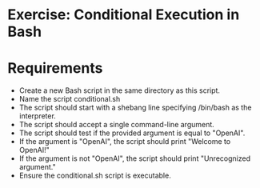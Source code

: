 # Exercise: Conditional Execution in Bash
# Requirements
- Create a new Bash script in the same directory as this script. 
- Name the script conditional.sh
- The script should start with a shebang line specifying /bin/bash as the interpreter.
- The script should accept a single command-line argument.
- The script should test if the provided argument is equal to "OpenAI". 
- If the argument is "OpenAI", the script should print "Welcome to OpenAI!"
- If the argument is not "OpenAI", the script should print "Unrecognized argument."
- Ensure the conditional.sh script is executable.